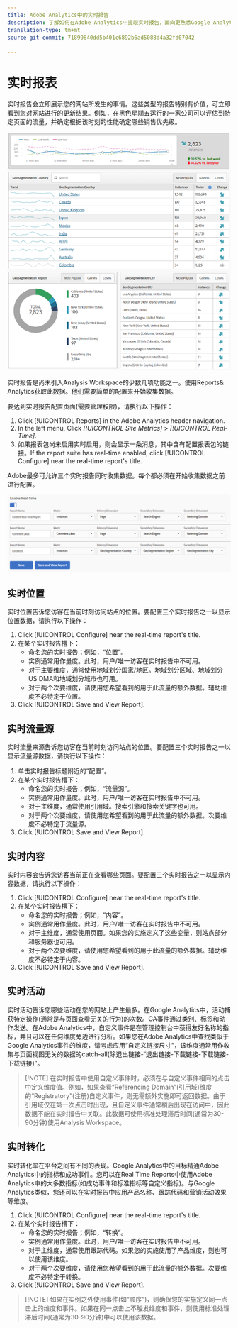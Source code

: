 ```yaml
---
title: Adobe Analytics中的实时报告
description: 了解如何在Adobe Analytics中提取实时报告，面向更熟悉Google Analytics的用户。
translation-type: tm+mt
source-git-commit: 71899840dd5b401c6892b6ad5088d4a32fd07042

---
```



# 实时报表

实时报告会立即展示您的网站所发生的事情。这些类型的报告特别有价值，可立即看到您对网站进行的更新结果。例如，在黑色星期五运行的一家公司可以评估到特定页面的流量，并确定根据该时刻的性能确定哪些销售优先级。

![实时报表](../assets/realtime.png)

实时报告是尚未引入Analysis Workspace的少数几项功能之一。使用Reports&amp; Analytics获取此数据。他们需要简单的配置来开始收集数据。

要达到实时报告配置页面(需要管理权限)，请执行以下操作：

1. Click [!UICONTROL Reports] in the Adobe Analytics header navigation.
2. In the left menu, Click *[!UICONTROL Site Metrics]* &gt; *[!UICONTROL Real-Time]*.
3. 如果报表包尚未启用实时启用，则会显示一条消息，其中含有配置报表包的链接。If the report suite has real-time enabled, click [!UICONTROL Configure] near the real-time report's title.

Adobe最多可允许三个实时报告同时收集数据。每个都必须在开始收集数据之前进行配置。

![实时报告配置](../assets/realtime_config.png)

## 实时位置

实时位置告诉您访客在当前时刻访问站点的位置。要配置三个实时报告之一以显示位置数据，请执行以下操作：

1. Click [!UICONTROL Configure] near the real-time report's title.
2. 在某个实时报告槽下：
   * 命名您的实时报告；例如，“位置”。
   * 实例通常用作量度。此时，用户/唯一访客在实时报告中不可用。
   * 对于主要维度，通常使用地域划分国家/地区。地域划分区域、地域划分US DMA和地域划分城市也可用。
   * 对于两个次要维度，请使用您希望看到的用于此流量的额外数据。辅助维度不必特定于位置。
3. Click [!UICONTROL Save and View Report].

## 实时流量源

实时流量来源告诉您访客在当前时刻访问站点的位置。要配置三个实时报告之一以显示流量源数据，请执行以下操作：

1. 单击实时报告标题附近的“配置”。
2. 在某个实时报告槽下：
   * 命名您的实时报告；例如，“流量源”。
   * 实例通常用作量度。此时，用户/唯一访客在实时报告中不可用。
   * 对于主维度，通常使用引用域。搜索引擎和搜索关键字也可用。
   * 对于两个次要维度，请使用您希望看到的用于此流量的额外数据。次要维度不必特定于流量源。
3. Click [!UICONTROL Save and View Report].

## 实时内容

实时内容会告诉您访客当前正在查看哪些页面。要配置三个实时报告之一以显示内容数据，请执行以下操作：

1. Click [!UICONTROL Configure] near the real-time report's title.
2. 在某个实时报告槽下：
   * 命名您的实时报告；例如，“内容”。
   * 实例通常用作量度。此时，用户/唯一访客在实时报告中不可用。
   * 对于主维度，通常使用页面。如果您的实施定义了这些变量，则站点部分和服务器也可用。
   * 对于两个次要维度，请使用您希望看到的用于此流量的额外数据。辅助维度不必特定于内容。
3. Click [!UICONTROL Save and View Report].

## 实时活动

实时活动告诉您哪些活动在您的网站上产生最多。在Google Analytics中，活动捕获特定操作(通常是与页面查看无关的行为)的次数。GA事件通过类别、标签和动作发送。在Adobe Analytics中，自定义事件是在管理控制台中获得友好名称的指标，并且可以在任何维度旁边进行分析。如果您在Adobe Analytics中查找类似于Google Analytics事件的维度，请考虑应用“自定义链接尺寸”，该维度通常用作收集与页面视图无关的数据的catch-all(除退出链接-“退出链接-下载链接-下载链接-下载链接)”。

> [!NOTE] 在实时报告中使用自定义事件时，必须在与自定义事件相同的点击中定义维度值。例如，如果查看“Referencing Domain”(引用域)维度的“Registratory”(注册)自定义事件，则无需额外实施即可返回数据。由于引用域仅在第一次点击时出现，且自定义事件通常稍后出现在访问中，因此数据不能在实时报告中关联。此数据可使用标准处理滞后时间(通常为30-90分钟)使用Analysis Workspace。

## 实时转化

实时转化率在平台之间有不同的表现。Google Analytics中的目标精通Adobe Analytics中的指标和成功事件。您可以在Real Time Reports中使用Adobe Analytics中的大多数指标(如成功事件和标准指标等自定义指标)。与Google Analytics类似，您还可以在实时报告中应用产品名称、跟踪代码和营销活动效果等维度。

1. Click [!UICONTROL Configure] near the real-time report's title.
2. 在某个实时报告槽下：
   * 命名您的实时报告；例如，“转换”。
   * 实例通常用作量度。此时，用户/唯一访客在实时报告中不可用。
   * 对于主维度，通常使用跟踪代码。如果您的实施使用了产品维度，则也可以使用该维度。
   * 对于两个次要维度，请使用您希望看到的用于此流量的额外数据。次要维度不必特定于转换。
3. Click [!UICONTROL Save and View Report].

> [!NOTE] 如果在实例之外使用事件(如“顺序”)，则确保您的实施定义同一点击上的维度和事件。如果在同一点击上不触发维度和事件，则使用标准处理滞后时间(通常为30-90分钟)中可以使用该数据。

